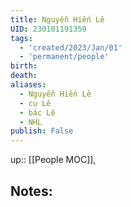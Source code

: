 ```yaml
---
title: Nguyễn Hiến Lê
UID: 230101191359
tags:
  - 'created/2023/Jan/01'
  - 'permanent/people'
birth:
death:
aliases:
  - Nguyễn Hiến Lê
  - cụ Lê
  - bác Lê
  - NHL
publish: False
---
```

up:: [[People MOC]],

## Notes:
